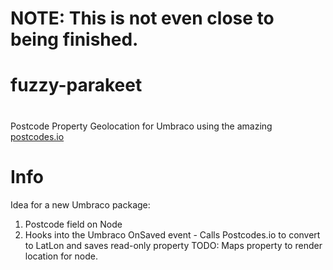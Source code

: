 # NOTE: This is not even close to being finished.
# fuzzy-parakeet
# 
Postcode Property Geolocation for Umbraco using the amazing <a href="http://postcodes.io/">postcodes.io</a>
# Info
Idea for a new Umbraco package:

1. Postcode field on Node
2. Hooks into the Umbraco OnSaved event - Calls Postcodes.io to convert to LatLon and saves read-only property
TODO:
Maps property to render location for node. 
